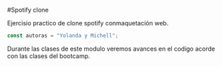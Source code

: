 #Spotify clone

Ejercisio practico de clone spotify conmaquetación web.

``` js
const autoras = "Yolanda y Michell";
```
Durante las clases de este modulo veremos avances en el codigo acorde con las clases del bootcamp.



    
